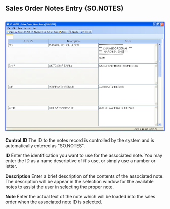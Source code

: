 ##  Sales Order Notes Entry (SO.NOTES)

<PageHeader />

##

![](./SO-NOTES-1.jpg)

**Control.ID** The ID to the notes record is controlled by the system and is
automatically entered as "SO.NOTES".  
  
**ID** Enter the identification you want to use for the associated note. You
may enter the ID as a name descriptive of it's use, or simply use a number or
letter.  
  
**Description** Enter a brief description of the contents of the associated
note. The description will be appear in the selection window for the available
notes to assist the user in selecting the proper note.  
  
**Note** Enter the actual text of the note which will be loaded into the sales
order when the associated note ID is selected.  
  
  
<badge text= "Version 8.10.57" vertical="middle" />

<PageFooter />